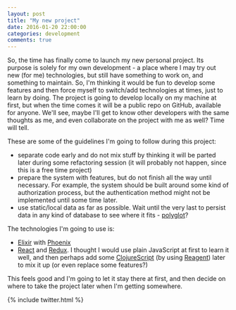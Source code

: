 ```yaml
---
layout: post
title: "My new project"
date: 2016-01-20 22:00:00
categories: development
comments: true
---
```

So, the time has finally come to launch my new personal project. Its purpose is solely for my own development - a place where I may try out new (for me) technologies, but still have something to work on, and something to maintain. So, I'm thinking it would be fun to develop some features and then force myself to switch/add technologies at times, just to learn by doing. The project is going to develop locally on my machine at first, but when the time comes it will be a public repo on GitHub, available for anyone. We'll see, maybe I'll get to know other developers with the same thoughts as me, and even collaborate on the project with me as well? Time will tell.

These are some of the guidelines I'm going to follow during this project:

* separate code early and do not mix stuff by thinking it will be parted later during some refactoring session (it will probably not happen, since this is a free time project)
* prepare the system with features, but do not finish all the way until necessary. For example, the system should be built around some kind of authorization process, but the authentication method might not be implemented until some time later.
* use static/local data as far as possible. Wait until the very last to persist data in any kind of database to see where it fits - [polyglot][polyglot]?

The technologies I'm going to use is:

* [Elixir][elixir] with [Phoenix][phoenix]
* [React][react] and [Redux][redux]. I thought I would use plain JavaScript at first to learn it well, and then perhaps add some [ClojureScript][clojure] (by using [Reagent][reagent]) later to mix it up (or even replace some features?)

This feels good and I'm going to let it stay there at first, and then decide on where to take the project later when I'm getting somewhere.

{% include twitter.html %}

[polyglot]: http://martinfowler.com/bliki/PolyglotPersistence.html
[clojure]: http://clojure.org/
[react]: https://facebook.github.io/react/
[elixir]: http://elixir-lang.org/
[phoenix]: http://www.phoenixframework.org/
[redux]: https://github.com/rackt/redux
[reagent]: https://reagent-project.github.io/
